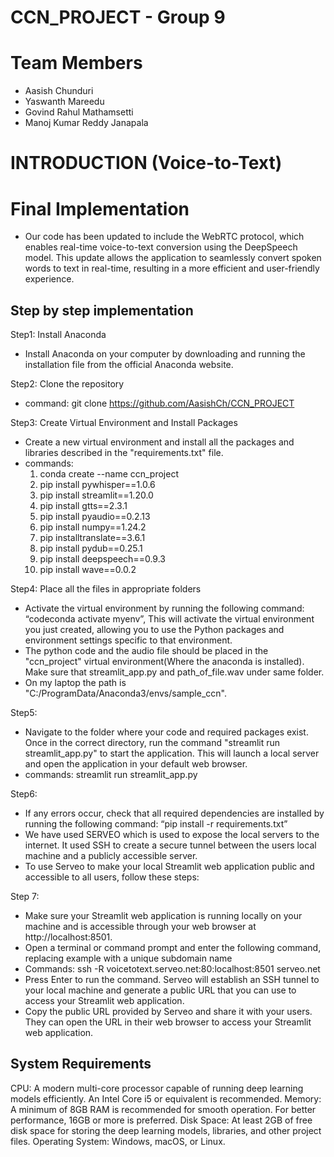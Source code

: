 # CCN_PROJECT - Group 9
# Team Members
* Aasish Chunduri
* Yaswanth Mareedu
* Govind Rahul Mathamsetti
* Manoj Kumar Reddy Janapala
# INTRODUCTION (Voice-to-Text)



# Final Implementation 
* Our code has been updated to include the WebRTC protocol, which enables real-time voice-to-text conversion using the DeepSpeech model. This update allows the application to seamlessly convert spoken words to text in real-time, resulting in a more efficient and user-friendly experience.

## Step by step implementation

Step1: Install Anaconda
  * Install Anaconda on your computer by downloading and running the installation file from the official Anaconda website.

Step2: Clone the repository
  * command: git clone https://github.com/AasishCh/CCN_PROJECT

Step3: Create Virtual Environment and Install Packages
  * Create a new virtual environment and install all the packages and libraries described in the "requirements.txt" file.
  * commands:
    1. conda create --name ccn_project
    2. pip install pywhisper==1.0.6
    3. pip install streamlit==1.20.0
    4. pip install gtts==2.3.1
    5. pip install pyaudio==0.2.13
    6. pip install numpy==1.24.2
    7. pip installtranslate==3.6.1
    8. pip install pydub==0.25.1
    9. pip install deepspeech==0.9.3
    10. pip install wave==0.0.2

Step4: Place all the files in appropriate folders
  * Activate the virtual environment by running the following command: “codeconda activate myenv”, This will activate the virtual environment you just created, allowing you to use the Python packages and environment settings specific to that environment. 
  * The python code and the audio file should be placed in the "ccn_project" virtual environment(Where the anaconda is installed). Make sure that streamlit_app.py and path_of_file.wav under same folder. 
  * On my laptop the path is "C:/ProgramData/Anaconda3/envs/sample_ccn".

Step5:
  * Navigate to the folder where your code and required packages exist. Once in the correct directory, run the command "streamlit run streamlit_app.py" to start the application. This will launch a local server and open the application in your default web browser. 
  * commands:
     streamlit run streamlit_app.py
     
     
Step6:
  * If any errors occur, check that all required dependencies are installed by running the following command: “pip install -r requirements.txt”
  * We have used SERVEO which is used to expose the local servers to the internet. It used SSH to create a secure tunnel between the users local machine and a publicly accessible server. 
  * To use Serveo to make your local Streamlit web application public and accessible to all users, follow these steps:

Step 7:
  * Make sure your Streamlit web application is running locally on your machine and is accessible through your web browser at http://localhost:8501.
  * Open a terminal or command prompt and enter the following command, replacing example with a unique subdomain name
  * Commands:
     ssh -R voicetotext.serveo.net:80:localhost:8501 serveo.net
  * Press Enter to run the command. Serveo will establish an SSH tunnel to your local machine and generate a public URL that you can use to access your Streamlit web application.
  * Copy the public URL provided by Serveo and share it with your users. They can open the URL in their web browser to access your Streamlit web application.

## System Requirements

CPU: A modern multi-core processor capable of running deep learning models efficiently. An Intel Core i5 or equivalent is recommended.
Memory: A minimum of 8GB RAM is recommended for smooth operation. For better performance, 16GB or more is preferred.
Disk Space: At least 2GB of free disk space for storing the deep learning models, libraries, and other project files.
Operating System: Windows, macOS, or Linux. 

